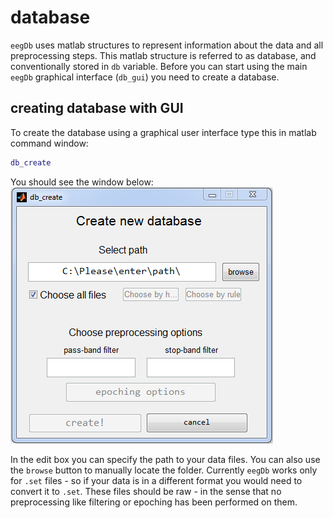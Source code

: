 # database
`eegDb` uses matlab structures to represent information about the data and all preprocessing steps. 
This matlab structure is referred to as database, and conventionally stored in `db` variable. 
Before you can start using the main `eegDb` graphical interface (`db_gui`) you need to create a database. 

## creating database with GUI
To create the database using a graphical user interface type this in matlab command window:
```matlab
db_create
```  
You should see the window below:  
![db_create](db_create_01.PNG) 

In the edit box you can specify the path to your data files. You can also use the `browse` button to manually locate the folder.
Currently `eegDb` works only for `.set` files - so if your data is in a different format you would need to convert it to `.set`. These files should be raw - in the sense that no preprocessing like filtering or epoching has been performed on them.
